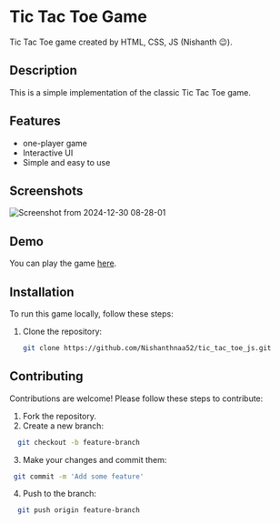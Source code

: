 # Tic Tac Toe Game

Tic Tac Toe game created by HTML, CSS, JS (Nishanth 😉).

## Description

This is a simple implementation of the classic Tic Tac Toe game.

## Features

- one-player game
- Interactive UI
- Simple and easy to use

## Screenshots

![Screenshot from 2024-12-30 08-28-01](https://github.com/user-attachments/assets/a1eca89b-29b1-4e49-8068-90b0d69c9418)

## Demo

You can play the game [here](https://nishanthnaa52.github.io/tic_tac_toe_js/).

## Installation

To run this game locally, follow these steps:

1. Clone the repository:
   ```bash
   git clone https://github.com/Nishanthnaa52/tic_tac_toe_js.git
   ```

## Contributing

Contributions are welcome! Please follow these steps to contribute:
  1. Fork the repository.
  2. Create a new branch:
  ```bash
    git checkout -b feature-branch
  ```
  3. Make your changes and commit them:
   ```bash
    git commit -m 'Add some feature'
   ```
  4. Push to the branch:
  ```bash
    git push origin feature-branch
  ```

